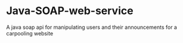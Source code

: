 # Java-SOAP-web-service
A java soap api for manipulating users and their announcements for a carpooling website
